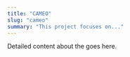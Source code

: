 ```yaml
---
title: "CAMEO"
slug: "cameo"
summary: "This project focuses on..."
---
```


Detailed content about the goes here.